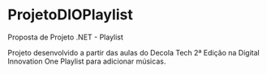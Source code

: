 # ProjetoDIOPlaylist
Proposta de Projeto .NET - Playlist

Projeto desenvolvido a partir das aulas do Decola Tech 2ª Edição na Digital Innovation One
Playlist para adicionar músicas.
